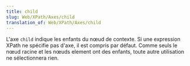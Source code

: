 ```yaml
---
title: child
slug: Web/XPath/Axes/child
translation_of: Web/XPath/Axes/child
---
```

L'axe `child` indique les enfants du nœud de contexte. Si une expression XPath ne spécifie pas d'axe, il est compris par défaut. Comme seuls le nœud racine et les nœuds element ont des enfants, toute autre utilisation ne sélectionnera rien.
